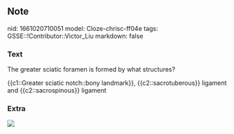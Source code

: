 ## Note
nid: 1661020710051
model: Cloze-chrisc-ff04e
tags: GSSE::!Contributor::Victor_Liu
markdown: false

### Text
The greater sciatic foramen is formed by what structures?
<div>
  {{c1::Greater sciatic notch::bony landmark}},
  {{c2::sacrotuberous}} ligament and {{c2::sacrospinous}} ligament
</div>

### Extra
<img src="105050fig02.jpeg">
